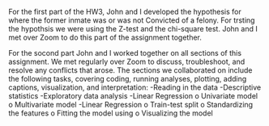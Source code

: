 
For the first part of the HW3, John and I developed the hypothesis for where the former inmate was or was not Convicted of a felony. For trsting the hypothsis we were using the Z-test and the chi-square test. 
John and I met over Zoom to do this part of the assignment together. 



For the socond part John and I worked together on all sections of this assignment. We met regularly over Zoom to discuss, troubleshoot, and resolve any conflicts that arose. The sections we collaborated on include the following tasks, covering coding, running analyses, plotting, adding captions, visualization, and interpretation:
-Reading in the data
-Descriptive statistics
-Exploratory data analysis
-Linear Regression
o	Univariate model
o	Multivariate model 
-Linear Regression 
o	Train-test split 
o	Standardizing the features
o	Fitting the model using
o	Visualizing the model
